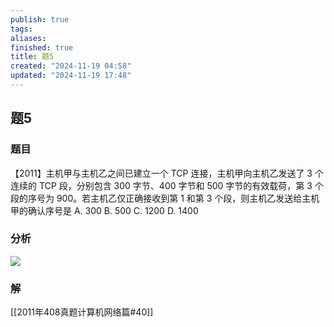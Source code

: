 ```yaml
---
publish: true
tags: 
aliases: 
finished: true
title: 题5
created: "2024-11-19 04:58"
updated: "2024-11-19 17:48"
---
```

## 题5
### 题目
【2011】主机甲与主机乙之间已建立一个 TCP 连接，主机甲向主机乙发送了 3 个连续的 TCP 段，分别包含 300 字节、400 字节和 500 字节的有效载荷，第 3 个段的序号为 900。若主机乙仅正确接收到第 1 和第 3 个段，则主机乙发送给主机甲的确认序号是
A. 300
B. 500
C. 1200
D. 1400
### 分析
![](https://img.hwenyi.tech/202411201106586.webp)
### 解
[[2011年408真题计算机网络篇#40]]